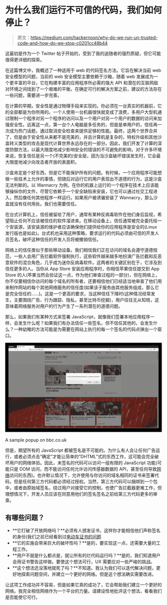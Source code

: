 # 为什么我们运行不可信的代码，我们如何停止？

> 原文：<https://medium.com/hackernoon/why-do-we-run-un-trusted-code-and-how-do-we-stop-c0201cc48b44>

这最初是作为一个 Twitter 帖子开始的，受到了我的追随者的强烈质疑，但它可能值得更详细的探索。

在这篇博文中，我概述了一种适用于 web 的代码签名方法。它旨在解决当前 web 安全模型的问题，当前的 web 安全模型主要依赖于沙箱，随着 web 发展成为一个更丰富的平台，它在构建丰富的应用程序所必需的强大 API 和潜在的互联网敌对环境之间找到了一个艰难的平衡。在确定可行的解决方案之前，建议的方法存在一些问题，需要进一步完善。

在计算的早期，安全性是通过物理手段来实现的。你必须在一台真实的机器前，它的全部都是为你所用的。一个人使用一台机器很快就变成了浪费，多用户大型机通过限制一个程序对另一个程序的访问以及一个用户对另一个用户的数据的访问来加强安全性。远离这一点，第一台个人电脑是多任务的，但是是单用户的，信任再一次成为热门话题，通过取消安全检查来提供足够的性能。最终，这两个世界合并了，但是由于安全性从来都不是完美的，并且计算机是复杂的，特权升级和其他沙盒转义类型的攻击是现代计算世界永远存在的一部分。因此，我们开发了计算的深度防御方法，以最大限度地减少影响安全的错误的不可避免的影响，对于许多环境来说，恢复信任是另一个(不完美的)安全层，因为当沙盒破坏错误发生时，它会最大限度地减少向攻击者开放的表面积。

沙盒肯定是个好东西，但是它不能保护所有的问题。有时候，一个应用程序可能想做一些技术上允许的事情，但随后对运行它的用户表现出不道德的行为，这是沙盒无法判断的。以 Wannacry 为例。在你的机器上运行的一个程序在技术上应该能够操纵你的文件，尽管它依赖于一个安全缺陷来安装，它也可以通过社交工程进入，然后像任何其他程序一样运行。如果用户被诱骗安装了 Wannacry，那么沙盒就没有任何用处。我们也需要信任。

在台式计算机上，信任被留给了用户，通常有某种反病毒软件在他们身后监视，希望阻止任何不应该被信任的软件溜进来。在移动设备上，信任通常被完全委托给一个安装源，该安装源的维护者应该确保他们提供给你的应用程序是安全的(Linux 发行版也是如此)。台式机也采用这种策略，要求运行的代码必须由可信的开发人员签名，破坏这种信任的开发人员将被撤销信任。

网络上的信任类似于那些移动设备。我们相信我们正在访问的域名会遵守道德规范，一些人会用广告拦截软件强制执行，这些软件越来越多地扮演广告拦截和反恶意软件的混合角色，几乎成为迷你反病毒软件。这两者的关键区别在于，它涉及到信任更多的人。当你从 App Store 安装应用程序时，你相信苹果信任提交到 App Store 的人(苹果当然会验证这一点，作为他们审查过程的一部分)，但在网络上，你不仅要相信你访问的每个域名的所有者，还要相信他们已经适当地审查了他们用来制作网站的每个其他网络服务的信任度(如果该子服务由其他服务组成，那么它是完全信任的……)。这是一个更高的要求，当这种信任下降时(这种情况经常发生，主要围绕广告、行为跟踪、隐私，甚至比特币挖掘)，用户往往无从知晓，这意味着网络服务对用户的行为产生了一系列潜在的道德问题。

那么，如果我们有某种方式来签署 JavaScript，就像我们签署本地应用程序一样，会发生什么呢？如果我们有办法信任一些签名，但不信任其他的，会发生什么？一种幼稚的方法可能是为需要在网站上执行的每一个签名的代码点弹出一个窗口。

![](img/5641cdae36db9bc41c986843a003ddd6.png)

A sample popup on bbc.co.uk

但是，期望所有的 JavaScript 都被签名是不可能的。为什么有人会让任何广告运行，或者必须点击“确定”才能让简单的“DHTML”式的东西工作，这可能会完全破坏用户的网络体验。因此，未签名的代码可以访问一组有限的 JavaScript 功能(可能只是 DOM 访问，而不能访问任何允许访问传感器数据的 API，甚至任何导致[网络](https://hackernoon.com/tagged/network)访问的东西)。也许默认情况下，允许使用与你访问的域名相同的证书来签署代码，但是任何第三方代码都必须经过授权。当然，第三方代码可以捆绑到一个包中，或者由原始域签名，绕过用户对接受它的控制，也使广告拦截器更难工作，但理想情况下，开发人员应该在同意用他们的签名签名之前给第三方代码更多的审查。

## 有哪些问题？

*   **它打破了开放网络吗？**必须有人颁发证书，这样你才能相信他们声称签名的身份(我们之前已经看到过[电动车证书的问题](https://stripe.ian.sh/)
*   **它的实施会带来巨大的破坏性吗？**是的，要实现这一点，还需要大量的工程工作。
*   **用户不就是什么都点是，就让所有的烂代码运行吗？**是的，我们知道用户会用证书警告这样做。要使这个想法可行，UX 需要应对一些严峻的挑战。
*   **这个想法还没落地就死了吗？**不知道。我认为我们可以迭代解决问题，更好地探索问题空间，并建立一个更好的网络。但是这个想法确实需要改进。

让这项工作成功并不容易，但是如果它真的成功了，它会帮助我们建立一个更好的网络。我完全相信网络作为一个平台的力量。请建设性地批评这个想法，看看我们是否能使它可行。